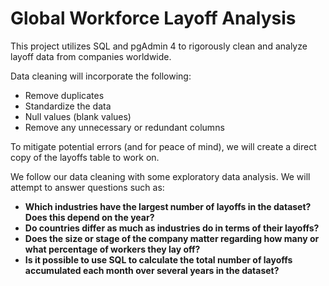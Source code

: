 # Global Workforce Layoff Analysis 
This project utilizes SQL and pgAdmin 4 to rigorously clean and analyze layoff data from companies worldwide. 

Data cleaning will incorporate the following:
- Remove duplicates
- Standardize the data
- Null values (blank values)
- Remove any unnecessary or redundant columns

To mitigate potential errors (and for peace of mind), we will create a direct copy of the layoffs table to work on. 

We follow our data cleaning with some exploratory data analysis. We will attempt to answer questions such as:
- **Which industries have the largest number of layoffs in the dataset? Does this depend on the year?**
- **Do countries differ as much as industries do in terms of their layoffs?**
- **Does the size or stage of the company matter regarding how many or what percentage of workers they lay off?**
- **Is it possible to use SQL to calculate the total number of layoffs accumulated each month over several years in the dataset?**
